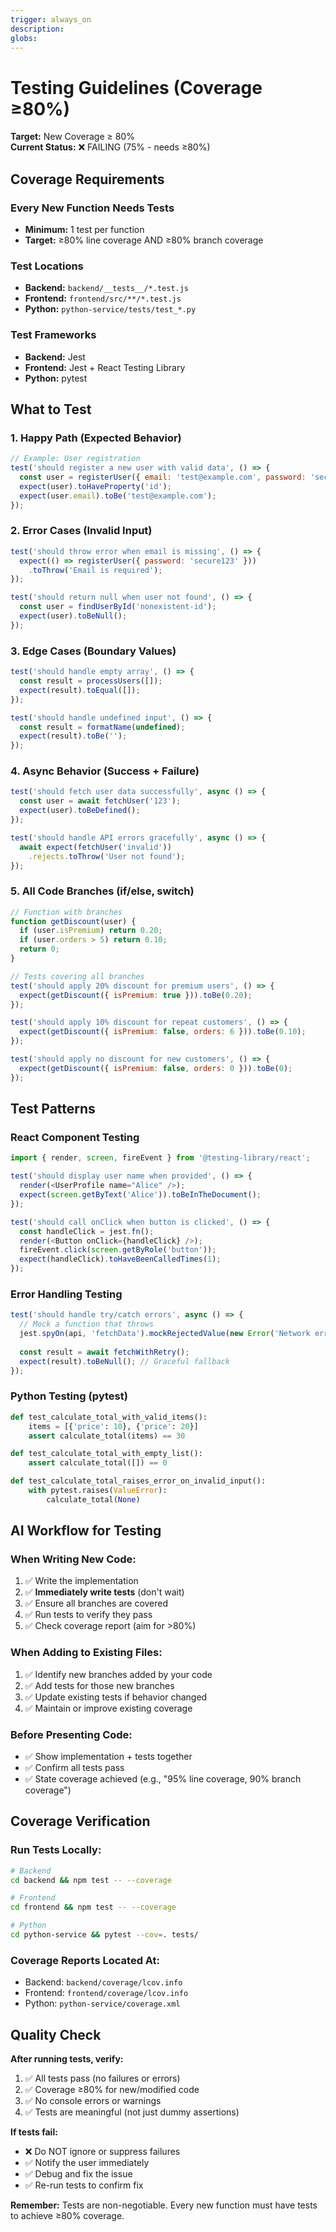 ```yaml
---
trigger: always_on
description:
globs:
---
```


# Testing Guidelines (Coverage ≥80%)

**Target:** New Coverage ≥ 80%  
**Current Status:** ❌ FAILING (75% - needs ≥80%)

## Coverage Requirements

### Every New Function Needs Tests
- **Minimum:** 1 test per function
- **Target:** ≥80% line coverage AND ≥80% branch coverage

### Test Locations
- **Backend:** `backend/__tests__/*.test.js`
- **Frontend:** `frontend/src/**/*.test.js`
- **Python:** `python-service/tests/test_*.py`

### Test Frameworks
- **Backend:** Jest
- **Frontend:** Jest + React Testing Library
- **Python:** pytest

## What to Test

### 1. Happy Path (Expected Behavior)
```javascript
// Example: User registration
test('should register a new user with valid data', () => {
  const user = registerUser({ email: 'test@example.com', password: 'secure123' });
  expect(user).toHaveProperty('id');
  expect(user.email).toBe('test@example.com');
});
```

### 2. Error Cases (Invalid Input)
```javascript
test('should throw error when email is missing', () => {
  expect(() => registerUser({ password: 'secure123' }))
    .toThrow('Email is required');
});

test('should return null when user not found', () => {
  const user = findUserById('nonexistent-id');
  expect(user).toBeNull();
});
```

### 3. Edge Cases (Boundary Values)
```javascript
test('should handle empty array', () => {
  const result = processUsers([]);
  expect(result).toEqual([]);
});

test('should handle undefined input', () => {
  const result = formatName(undefined);
  expect(result).toBe('');
});
```

### 4. Async Behavior (Success + Failure)
```javascript
test('should fetch user data successfully', async () => {
  const user = await fetchUser('123');
  expect(user).toBeDefined();
});

test('should handle API errors gracefully', async () => {
  await expect(fetchUser('invalid'))
    .rejects.toThrow('User not found');
});
```

### 5. All Code Branches (if/else, switch)
```javascript
// Function with branches
function getDiscount(user) {
  if (user.isPremium) return 0.20;
  if (user.orders > 5) return 0.10;
  return 0;
}

// Tests covering all branches
test('should apply 20% discount for premium users', () => {
  expect(getDiscount({ isPremium: true })).toBe(0.20);
});

test('should apply 10% discount for repeat customers', () => {
  expect(getDiscount({ isPremium: false, orders: 6 })).toBe(0.10);
});

test('should apply no discount for new customers', () => {
  expect(getDiscount({ isPremium: false, orders: 0 })).toBe(0);
});
```

## Test Patterns

### React Component Testing
```javascript
import { render, screen, fireEvent } from '@testing-library/react';

test('should display user name when provided', () => {
  render(<UserProfile name="Alice" />);
  expect(screen.getByText('Alice')).toBeInTheDocument();
});

test('should call onClick when button is clicked', () => {
  const handleClick = jest.fn();
  render(<Button onClick={handleClick} />);
  fireEvent.click(screen.getByRole('button'));
  expect(handleClick).toHaveBeenCalledTimes(1);
});
```

### Error Handling Testing
```javascript
test('should handle try/catch errors', async () => {
  // Mock a function that throws
  jest.spyOn(api, 'fetchData').mockRejectedValue(new Error('Network error'));
  
  const result = await fetchWithRetry();
  expect(result).toBeNull(); // Graceful fallback
});
```

### Python Testing (pytest)
```python
def test_calculate_total_with_valid_items():
    items = [{'price': 10}, {'price': 20}]
    assert calculate_total(items) == 30

def test_calculate_total_with_empty_list():
    assert calculate_total([]) == 0

def test_calculate_total_raises_error_on_invalid_input():
    with pytest.raises(ValueError):
        calculate_total(None)
```

## AI Workflow for Testing

### When Writing New Code:
1. ✅ Write the implementation
2. ✅ **Immediately write tests** (don't wait)
3. ✅ Ensure all branches are covered
4. ✅ Run tests to verify they pass
5. ✅ Check coverage report (aim for >80%)

### When Adding to Existing Files:
1. ✅ Identify new branches added by your code
2. ✅ Add tests for those new branches
3. ✅ Update existing tests if behavior changed
4. ✅ Maintain or improve existing coverage

### Before Presenting Code:
- ✅ Show implementation + tests together
- ✅ Confirm all tests pass
- ✅ State coverage achieved (e.g., "95% line coverage, 90% branch coverage")

## Coverage Verification

### Run Tests Locally:
```bash
# Backend
cd backend && npm test -- --coverage

# Frontend
cd frontend && npm test -- --coverage

# Python
cd python-service && pytest --cov=. tests/
```

### Coverage Reports Located At:
- Backend: `backend/coverage/lcov.info`
- Frontend: `frontend/coverage/lcov.info`
- Python: `python-service/coverage.xml`

## Quality Check

**After running tests, verify:**
1. ✅ All tests pass (no failures or errors)
2. ✅ Coverage ≥80% for new/modified code
3. ✅ No console errors or warnings
4. ✅ Tests are meaningful (not just dummy assertions)

**If tests fail:**
- ❌ Do NOT ignore or suppress failures
- ✅ Notify the user immediately
- ✅ Debug and fix the issue
- ✅ Re-run tests to confirm fix

**Remember:** Tests are non-negotiable. Every new function must have tests to achieve ≥80% coverage.